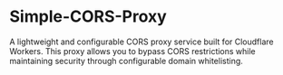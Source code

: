 # Simple-CORS-Proxy
A lightweight and configurable CORS proxy service built for Cloudflare Workers. This proxy allows you to bypass CORS restrictions while maintaining security through configurable domain whitelisting.
